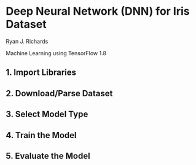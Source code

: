 # Deep Neural Network (DNN) for Iris Dataset

Ryan J. Richards

Machine Learning using TensorFlow 1.8


## 1. Import Libraries

## 2. Download/Parse Dataset

## 3. Select Model Type

## 4. Train the Model

## 5. Evaluate the Model
